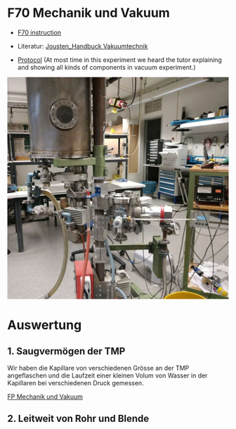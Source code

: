# F70 Mechanik und Vakuum
- [F70 instruction](https://www.physi.uni-heidelberg.de/Einrichtungen/FP/anleitungen/F70.pdf)

- Literatur: [Jousten_Handbuck Vakuumtechnik](https://github.com/anananlyjlyj/physics-FP-Uni-HD/blob/master/F70%20Mechanik%20und%20Vakuum/Jousten_Handbuck%20Vakuumtechnik.pdf)

- [Protocol](https://github.com/anananlyjlyj/physics-FP-Uni-HD/blob/master/F70%20Mechanik%20und%20Vakuum/Protocol.pdf) (At most time in this experiment we heard the tutor explaining and showing all kinds of components in vacuum experiment.)


![Aufbau](https://github.com/anananlyjlyj/physics-FP-Uni-HD/blob/master/F70%20Mechanik%20und%20Vakuum/Vakuum.jpg)



# Auswertung

## 1. Saugvermögen der TMP

Wir haben die Kapillare von verschiedenen Grösse an der TMP angeflaschen und die Laufzeit einer kleinen Volum von Wasser in der Kapillaren bei verschiedenen Druck gemessen.  

[FP Mechanik und Vakuum](https://github.com/anananlyjlyj/physics-FP-Uni-HD/blob/master/F70%20Mechanik%20und%20Vakuum/FP%20Mechanik%20und%20Vakuum.ipynb)

## 2. Leitweit von Rohr und Blende

